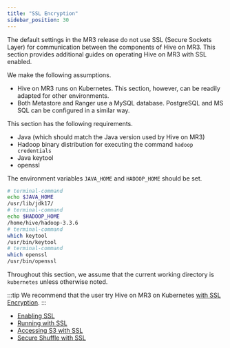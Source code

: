 ```yaml
---
title: "SSL Encryption"
sidebar_position: 30
---
```


The default settings in the MR3 release do not use SSL (Secure Sockets Layer)
for communication between the components of Hive on MR3. 
This section provides additional guides on operating Hive on MR3 with SSL enabled.

We make the following assumptions.

* Hive on MR3 runs on Kubernetes. 
This section, however, can be readily adapted for other environments.
* Both Metastore and Ranger use a MySQL database.
PostgreSQL and MS SQL can be configured in a similar way.

This section has the following requirements.

* Java (which should match the Java version used by Hive on MR3)
* Hadoop binary distribution for executing the command `hadoop credentials`
* Java keytool
* openssl

The environment variables `JAVA_HOME` and `HADOOP_HOME` should be set.

```sh
# terminal-command
echo $JAVA_HOME
/usr/lib/jdk17/
# terminal-command
echo $HADOOP_HOME
/home/hive/hadoop-3.3.6
# terminal-command
which keytool
/usr/bin/keytool
# terminal-command
which openssl
/usr/bin/openssl
```

Throughout this section, we assume that the current working directory is `kubernetes`
unless otherwise noted.

:::tip
We recommend that the user try Hive on MR3 on Kubernetes
[with SSL Encryption](/docs/quick/k8s/run-k8s/ssl).
:::

* [Enabling SSL](./enable-ssl)
* [Running with SSL](./run)
* [Accessing S3 with SSL](./s3)
* [Secure Shuffle with SSL](./use-shufflehandler)

